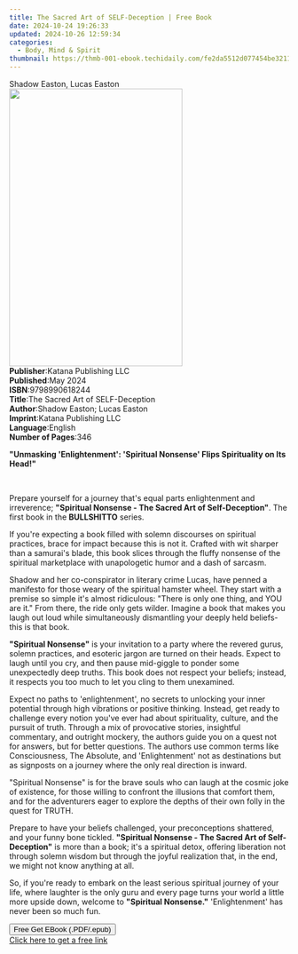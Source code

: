 ```yaml
---
title: The Sacred Art of SELF-Deception | Free Book
date: 2024-10-24 19:26:33
updated: 2024-10-26 12:59:34
categories:
  - Body, Mind & Spirit
thumbnail: https://thmb-001-ebook.techidaily.com/fe2da5512d077454be3211eda68e6738dcd7b86b5a516155e541dfc8c9a1d02e.jpg
---
```

<main id="book-container">
  <div class="flex flex-col">
    <div class="book-brief flex-1 py-6 px-4 sm:p-6 md:py-10 md:px-8">
      <!-- brief-->
      <div class="book-brief-main">Shadow Easton, Lucas Easton</div>
    </div>
    <div
      class="book-meta-info flex-1 grid gap-4 col-start-1 col-end-3 row-start-1 sm:mb-6 sm:grid-cols-4 lg:gap-6 lg:col-start-2 lg:row-end-6 lg:row-span-6 lg:mb-0"
    >
      <div
        class="book-meta-info-left place-content-center mt-4 p-4 text-sm leading-6 col-start-2 col-span-2 dark:text-slate-400"
      >
        <img
          class="w-full h-500 object-cover rounded-lg sm:h-255 sm:col-span-2 lg:col-span-full"
          src="https://img-001-ebook.techidaily.com/ee498f8ea655851ae9d17fb8c0851a4c02abbb4ac1704ef80bb857723bc21e13.jpg"
          alt=""
          width="312"
          height="500"
        />
      </div>
      <div
        class="book-meta-info-right mt-2 col-start-1 row-start-2 col-span-3 self-center"
      >
        <!-- meta data  -->
        <div class="flex flex-col px-4 md:px-8">
          <div class="flex-1">
            <strong>Publisher</strong>:<span class="px-2"
              >Katana Publishing LLC</span
            >
          </div>
          <div class="flex-1">
            <strong>Published</strong>:<span class="px-2">May 2024</span>
          </div>
          <div class="flex-1">
            <strong>ISBN</strong>:<span class="px-2">9798990618244</span>
          </div>
          <div class="flex-1">
            <strong>Title</strong>:<span class="px-2"
              >The Sacred Art of SELF-Deception</span
            >
          </div>
          <div class="flex-1">
            <strong>Author</strong>:<span class="px-2"
              >Shadow Easton; Lucas Easton</span
            >
          </div>
          <div class="flex-1">
            <strong>Imprint</strong>:<span class="px-2"
              >Katana Publishing LLC</span
            >
          </div>
          <div class="flex-1">
            <strong>Language</strong>:<span class="px-2">English</span>
          </div>
          <div class="flex-1">
            <strong>Number of Pages</strong>:<span class="px-2">346</span>
          </div>
        </div>
      </div>
    </div>
    <div class="book-description flex-1 py-6 px-4 sm:p-6 md:py-10 md:px-8">
      <div class="book-description-main">
        <div accordion-content="" id="description">
          <p>
            <strong
              >"Unmasking 'Enlightenment': 'Spiritual Nonsense' Flips
              Spirituality on Its Head!"</strong
            >
          </p>
          <p><br /></p>
          <p>
            Prepare yourself for a journey that's equal parts enlightenment and
            irreverence;
            <strong
              >"Spiritual Nonsense - The Sacred Art of Self-Deception"</strong
            >. The first book in the <strong>BULLSHITTO</strong> series.
          </p>
          <p>
            If you're expecting a book filled with solemn discourses on
            spiritual practices, brace for impact because this is not it.
            Crafted with wit sharper than a samurai's blade, this book slices
            through the fluffy nonsense of the spiritual marketplace with
            unapologetic humor and a dash of sarcasm.
          </p>
          <p>
            Shadow and her co-conspirator in literary crime Lucas, have penned a
            manifesto for those weary of the spiritual hamster wheel. They start
            with a premise so simple it's almost ridiculous: "There is only one
            thing, and YOU are it." From there, the ride only gets wilder.
            Imagine a book that makes you laugh out loud while simultaneously
            dismantling your deeply held beliefs-this is that book.
          </p>
          <p>
            <strong>"Spiritual Nonsense"</strong> is your invitation to a party
            where the revered gurus, solemn practices, and esoteric jargon are
            turned on their heads. Expect to laugh until you cry, and then pause
            mid-giggle to ponder some unexpectedly deep truths. This book does
            not respect your beliefs; instead, it respects you too much to let
            you cling to them unexamined.
          </p>
          <p>
            Expect no paths to 'enlightenment', no secrets to unlocking your
            inner potential through high vibrations or positive thinking.
            Instead, get ready to challenge every notion you've ever had about
            spirituality, culture, and the pursuit of truth. Through a mix of
            provocative stories, insightful commentary, and outright mockery,
            the authors guide you on a quest not for answers, but for better
            questions. The authors use common terms like Consciousness, The
            Absolute, and 'Enlightenment' not as destinations but as signposts
            on a journey where the only real direction is inward.
          </p>
          <p>
            "Spiritual Nonsense" is for the brave souls who can laugh at the
            cosmic joke of existence, for those willing to confront the
            illusions that comfort them, and for the adventurers eager to
            explore the depths of their own folly in the quest for TRUTH.
          </p>
          <p>
            Prepare to have your beliefs challenged, your preconceptions
            shattered, and your funny bone tickled.
            <strong
              >"Spiritual Nonsense - The Sacred Art of Self-Deception"</strong
            >
            is more than a book; it's a spiritual detox, offering liberation not
            through solemn wisdom but through the joyful realization that, in
            the end, we might not know anything at all.
          </p>
          <p>
            So, if you're ready to embark on the least serious spiritual journey
            of your life, where laughter is the only guru and every page turns
            your world a little more upside down, welcome to
            <strong>"Spiritual Nonsense."</strong> 'Enlightenment' has never
            been so much fun.
          </p>
        </div>
        <div class="accordion-fader"></div>
      </div>
    </div>
    <div class="book-excerpts flex-1 py-6 px-4 sm:p-6 md:py-10 md:px-8"></div>
    <div
      class="book-about-author flex-1 py-6 px-4 sm:p-6 md:py-10 md:px-8"
    ></div>
    <div class="book-free-get flex-1 py-6 px-4 sm:p-6 md:py-10 md:px-8">
      <button
        id="btn-free-get"
        class="bg-blue-500 hover:bg-blue-700 text-white font-bold py-2 px-4 rounded"
      >
        Free Get EBook (.PDF/.epub)
      </button>
      <div id="countdown-display" class="px-2 text-lg mt-2"></div>
      <a
        id="free-link"
        class="hidden bg-blue-500 hover:bg-blue-700 text-white font-bold py-2 px-4 rounded"
        href="https://www.ebooks.com/en-us/book/211345887/the-sacred-art-of-self-deception/shadow-easton/"
        target="_blank"
        >Click here to get a free link</a
      >
    </div>
    <script>
      let countdownTime = 0;
      let countdownInterval = null;
      document
        .getElementById('btn-free-get')
        .addEventListener('click', startCountdown);
      function startCountdown() {
        countdownTime = new Date().getTime() + 60000 * 3;
        countdownInterval = setInterval(updateCountdown, 1000);
        document.getElementById('btn-free-get').disabled = true;
        document
          .getElementById('btn-free-get')
          .classList.add('bg-gray-500', 'cursor-not-allowed');
      }
      function updateCountdown() {
        let currentTime = new Date().getTime();
        let timeLeft = countdownTime - currentTime;
        let secondsLeft = Math.floor(timeLeft / 1000);
        document.getElementById('countdown-display').innerHTML =
          `Remaining time: ${secondsLeft} seconds.`;
        if (secondsLeft <= 0) {
          clearInterval(countdownInterval);
          document.getElementById('btn-free-get').classList.add('hidden');
          document.getElementById('free-link').classList.remove('hidden');
          document.getElementById('countdown-display').innerHTML = '';
        }
      }
    </script>
  </div>
</main>
